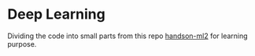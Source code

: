 # Deep Learning

Dividing the code into small parts from this repo [handson-ml2](https://github.com/cosmo3769/handson-ml2) for learning purpose.
